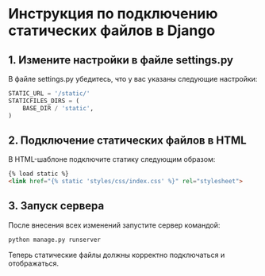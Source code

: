 # Инструкция по подключению статических файлов в Django

## 1. Измените настройки в файле settings.py

В файле settings.py убедитесь, что у вас указаны следующие настройки:

```python
STATIC_URL = '/static/'
STATICFILES_DIRS = (
    BASE_DIR / 'static',
)
```

## 2. Подключение статических файлов в HTML

В HTML-шаблоне подключите статику следующим образом:

```html
{% load static %}
<link href="{% static 'styles/css/index.css' %}" rel="stylesheet">
```

## 3. Запуск сервера

После внесения всех изменений запустите сервер командой:

```bash
python manage.py runserver
```

Теперь статические файлы должны корректно подключаться и отображаться.
